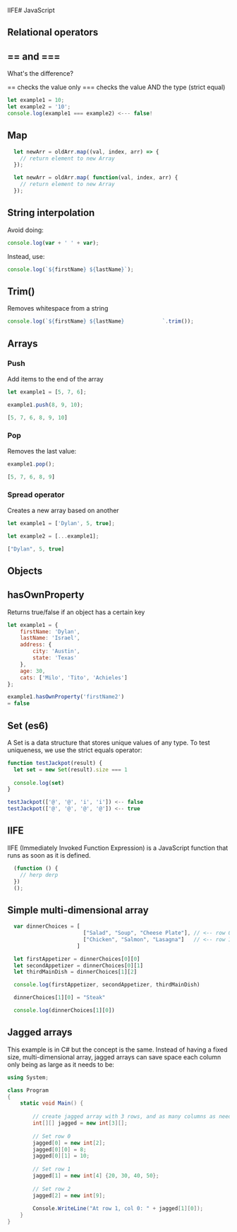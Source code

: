  IIFE# JavaScript

## Relational operators

## == and ===

What's the difference?

== checks the value only
=== checks the value AND the type (strict equal)

```javascript
let example1 = 10;
let example2 = '10';
console.log(example1 === example2) <--- false!
```

## Map

```javascript
  let newArr = oldArr.map((val, index, arr) => {
    // return element to new Array
  });

  let newArr = oldArr.map( function(val, index, arr) {
    // return element to new Array
  });
```

## String interpolation

Avoid doing:

```javascript
console.log(var + ' ' + var);
```

Instead, use:

```javascript
console.log(`${firstName} ${lastName}`);
```

## Trim()

Removes whitespace from a string

```javascript
console.log(`${firstName} ${lastName}            `.trim());
```

## Arrays

### Push 

Add items to the end of the array

```javascript
let example1 = [5, 7, 6];

example1.push(8, 9, 10);

[5, 7, 6, 8, 9, 10]
```

### Pop

Removes the last value:

```javascript
example1.pop();

[5, 7, 6, 8, 9]
```

### Spread operator

Creates a new array based on another

```javascript
let example1 = ['Dylan', 5, true];

let example2 = [...example1];

["Dylan", 5, true]
```

## Objects

## hasOwnProperty

Returns true/false if an object has a certain key

```javascript
let example1 = {
    firstName: 'Dylan',
    lastName: 'Israel',
    address: {
        city: 'Austin',
        state: 'Texas'
    },
    age: 30,
    cats: ['Milo', 'Tito', 'Achieles']
};

example1.hasOwnProperty('firstName2')
= false
```

## Set (es6)

A Set is a data structure that stores unique values of any type. To test uniqueness, we use
the strict equals operator:

```javascript
function testJackpot(result) {
  let set = new Set(result).size === 1
  
  console.log(set)
}

testJackpot(['@', '@', 'i', 'i']) <-- false
testJackpot(['@', '@', '@', '@']) <-- true
```

## IIFE

IIFE (Immediately Invoked Function Expression) is a JavaScript function that runs as soon as it is defined.

```javascript
  (function () {
    // herp derp
  })
  ();
```

## Simple multi-dimensional array

```javascript
  var dinnerChoices = [
                        ["Salad", "Soup", "Cheese Plate"], // <-- row 0
                        ["Chicken", "Salmon", "Lasagna"]   // <-- row 1
                      ]

  let firstAppetizer = dinnerChoices[0][0]
  let secondAppetizer = dinnerChoices[0][1]
  let thirdMainDish = dinnerChoices[1][2]

  console.log(firstAppetizer, secondAppetizer, thirdMainDish)

  dinnerChoices[1][0] = "Steak"

  console.log(dinnerChoices[1][0])
```

## Jagged arrays

This example is in C# but the concept is the same. Instead of having a fixed size, multi-dimensional
array, jagged arrays can save space each column only being as large as it needs to be:

```C#
using System;

class Program
{
    static void Main() {
        
        // create jagged array with 3 rows, and as many columns as needed
        int[][] jagged = new int[3][];
        
        // Set row 0
        jagged[0] = new int[2];
        jagged[0][0] = 8;
        jagged[0][1] = 10;
        
        // Set row 1
        jagged[1] = new int[4] {20, 30, 40, 50};
        
        // Set row 2
        jagged[2] = new int[9];
        
        Console.WriteLine("At row 1, col 0: " + jagged[1][0]);
    }
}
```